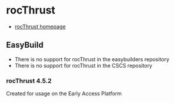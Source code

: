 # rocThrust

* [rocThrust homepage](https://github.com/ROCmSoftwarePlatform/rocThrust/)

## EasyBuild

  * There is no support for rocThrust in the easybuilders repository
  * There is no support for rocThrust in the CSCS repository

### rocThrust 4.5.2

Created for usage on the Early Access Platform